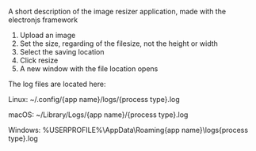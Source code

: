 A short description of the image resizer application, made with the electronjs framework 

1. Upload an image
2. Set the size, regarding of the filesize, not the height or width 
3. Select the saving location 
4. Click resize 
5. A new window with the file location opens

The log files are located here:

Linux: ~/.config/{app name}/logs/{process type}.log 

macOS: ~/Library/Logs/{app name}/{process type}.log

Windows: %USERPROFILE%\AppData\Roaming\{app name}\logs\{process type}.log
